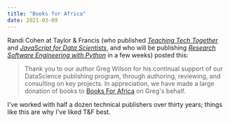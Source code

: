 ```yaml
---
title: "Books for Africa"
date: 2021-03-09
---
```


Randi Cohen at Taylor & Francis
(who published *[Teaching Tech Together](https://teachtogether.tech)*
and *[JavaScript for Data Scientists](@root/js4ds/)*,
and who will be publishing *[Research Software Engineering with Python](@root/py-rse/)*
in a few weeks)
posted this:

> Thank you to our author Greg Wilson for his continual support of our
> DataScience publishing program, through authoring, reviewing, and consulting
> on key projects. In appreciation, we have made a large donation of books to
> [Books For Africa](https://www.booksforafrica.org/) on Greg's behalf.

I've worked with half a dozen technical publishers over thirty years;
things like this are why I've liked T&F best.
